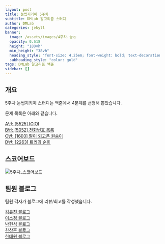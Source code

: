 ```yaml
---
layout: post
title: 눈썹지키미 5주차
subtitle: DMLab 알고리즘 스터디
author: DMLab
categories: jekyll
banner:
  image: /assets/images/4주차.jpg
  opacity: 0.618
  height: "100vh"
  min_height: "38vh"
  heading_style: "font-size: 4.25em; font-weight: bold; text-decoration: underline"
  subheading_style: "color: gold"
tags: DMLab 알고리즘 백준
sidebar: []
---
```


## 개요

5주차 눈썹지키미 스터디는 백준에서 4문제를 선정해 뽑았습니다.

문제 목록은 아래와 같습니다.  

[A번: \[5525\] IOIOI](https://www.acmicpc.net/problem/5525)  
[B번: \[5052\] 전화번호 목록](https://www.acmicpc.net/problem/5052)  
[C번: \[1600\] 말이 되고픈 원숭이](https://www.acmicpc.net/problem/1600)  
[D번: \[2263\] 트리의 순회](https://www.acmicpc.net/problem/2263)  

## 스코어보드

![5주차_스코어보드](/assets/images/4주차_스코어보드.png)

## 팀원 블로그

팀원 각자가 블로그에 리뷰/회고를 작성했습니다.

[김유진 블로그](https://github.com/Erica1217/algorithm-study-save-eyebrow)  
[이소정 블로그](https://github.com/grapefruit224/protect_eyebrow)  
[박현석 블로그](https://github.com/gustjr7879/problem_solve/tree/main/%EB%AA%A8%EA%B0%81%EC%BD%94)  
[한창훈 블로그](https://blog.noye.work/categories/%EC%95%8C%EA%B3%A0%EB%A6%AC%EC%A6%98/)  
[한태원 블로그](https://github.com/hantawon123/K_lab-study)  
